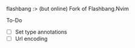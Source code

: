 flashbang :> (but online)
Fork of Flashbang.Nvim

To-Do

- [ ] Set type annotations
- [ ] Url encoding
